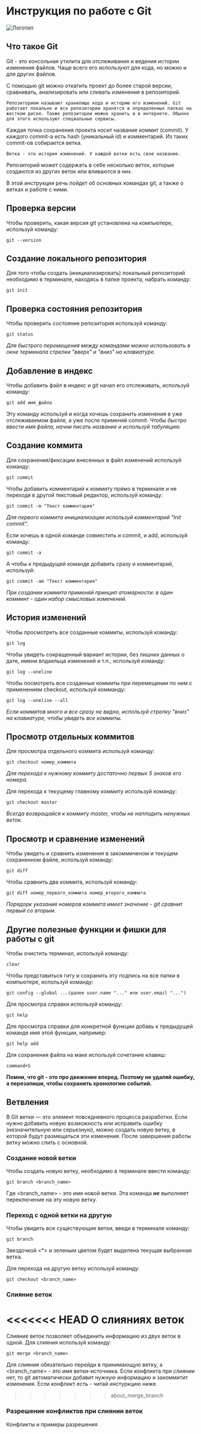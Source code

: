 # **Инструкция по работе с Git**

![Логотип](git.png)

## Что такое Git

Git - это консольная утилита для отслеживания и ведения истории изменения файлов. Чаще всего его используют для кода, но можно и для других файлов.

С помощью git можно откатить проект до более старой версии, сравнивать, анализировать или сливать изменения в репозиторий.

    Репозиторием называют хранилище кода и историю его изменений. Git работает локально и все репозитории хранятся в определенных папках на жестком диске. Также репозитории можно хранить и в интернете. Обычно для этого используют специальные сервисы.

Каждая точка сохранения проекта носит название коммит (commit). У каждого commit-a есть hash (уникальный id) и комментарий. Из таких commit-ов собирается ветка. 

    Ветка - это история изменений. У каждой ветки есть свое название. 

Репозиторий может содержать в себе несколько веток, которые создаются из других веток или вливаются в них.

В этой инструкции речь пойдет об основных командах git, а также о ветках и работе с ними.

## Проверка версии

Чтобы проверить, какая версия git установлена на компьютере, используй команду:

    git --version

## Создание локального репозитория

Для того чтобы создать (инициализировать) локальный репозиторий необходимо в терминале, находясь в папке проекта, набрать команду:

    git init

## Проверка состояния репозитория

Чтобы проверить состояние репозитория используй команду:

    git status

*Для быстрого перемещения между командами можно использовать в окне терминала стрелки "вверх" и "вниз" на клавиатуре.*

## Добавление в индекс

Чтобы добавить файл в индекс и git начал его отслеживать, используй команду:

    git add имя_файла

Эту команду используй и когда хочешь сохранить изменения в уже отслеживаемом файле, а уже после применяй commit. *Чтобы быстро ввести имя файла, начни писать название и используй табуляцию.*

## Создание коммита

Для сохранения/фиксации внесенных в файл изменений используй команду:

    git commit

Чтобы добавить комментарий к коммиту прямо в терминале и не переходя в другой текстовый редактор, используй команду:

    git commit -m "Текст комментария"

*Для первого коммита инициализации используй комментарий "Init commit".*

Если хочешь в одной команде совместить и commit, и add, используй команду:

    git commit -a

А чтобы к предыдущей команде добавить сразу и комментарий, используй:

    git commit -am "Текст комментария"

*При создании коммита применяй принцип атомарности: в один комминт - один набор смысловых изменений.*

## История изменений

Чтобы просмотреть все созданные коммиты, используй команду:

    git log

Чтобы увидеть сокращенный вариант истории, без лишних данных о дате, имени влдаельца изменений и т.п., используй команду:

    git log --oneline

Чтобы посмотреть все созданные коммиты при перемещении по ним с применением checkout, используй комманду:

    git log --oneline --all

*Если коммитов много и все сразу не видно, используй стрелку "вниз" на клавиатуре, чтобы увидеть все коммиты.*

## Просмотр отдельных коммитов

Для просмотра отдельного коммита используй команду:

    git checkout номер_коммита

*Для перехода к нужному коммиту достаточно первых 5 знаков его номера.*

Для перехода к текущему главному коммиту используй команду:

    git checkout master

*Всегда возвращайся к коммиту master, чтобы не наплодить ненужных веток.*

## Просмотр и сравнение изменений

Чтобы увидеть и сравнить изменения в закоммиченом и текущем сохраненном файле, используй команду:

    git diff

Чтобы сравнить два коммита, используй команду:

    git diff номер_первого_коммита номер_второго_коммита

*Порядорк указания номеров коммита имеет значение - git сравнит первый со вторым.*

## Другие полезные функции и фишки для работы с git

Чтобы очистить терминал, используй команду:

    clear

Чтобы представиться гиту и сохранить эту подпись на все папки в компьютере, используй команду:

    git config --global ...(далее user.name "..." или user.email "...")

Для просмотра справки используй команду:

    git help

Для просмотра справки для конкретной функции добавь к предыдущей команде имя этой функции, например:

    git help add

Для сохранения файла на маке используй сочетание клавиш:

    command+S

**Помни, что git - это про движение вперед. Поэтому не удаляй ошибку, а перезапиши, чтобы сохранить хронологию событий.**

## Ветвления

В Git ветки — это элемент повседневного процесса разработки. Если нужно добавить новую возможность или исправить ошибку (незначительную или серьезную), можно создать новую ветку, в которой будут размещаться эти изменения. После завершения работы ветку можно слить с основной.

### Создание новой ветки

Чтобы создать новую ветку, необходимо в терминале ввести команду:

    git branch <branch_name>

Где <branch_name> - это имя новой ветки. Эта команда *__не__* выполняет переключение на эту новую ветку.

### Переход с одной ветки на другую

Чтобы увидеть все существующие ветки, введи в терминале команду:

    git branch

Звездочкой <*> и зеленым цветом будет выделена текущая выбранная ветка.

Для перехода на другую ветку используй команду:

    git checkout <branch_name>

### Слияние веток

<<<<<<< HEAD
О слияниях веток
=======
Слияние веток позволяет объединить информацию из двух веток в одной. Для слияния используй команду:

    git merge <branch_name>

Для слияния обязательно перейди в принимающую ветку, а <branch_name> - это имя ветки-источника. Если конфликта при слиянии нет, то git автоматически добавит нужную информацию и закоммитит изменения. Если конфликт есть - читай инстуркцию ниже.
>>>>>>> about_merge_branch

### Разрешение конфликтов при слиянии веток

Конфликты и примеры разрешения